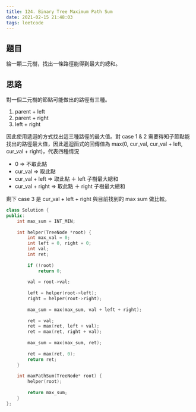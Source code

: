 ```yaml
---
title: 124. Binary Tree Maximum Path Sum
date: 2021-02-15 21:48:03
tags: leetcode
---
```


## 題目
給一顆二元樹，找出一條路徑能得到最大的總和。

## 思路
對一個二元樹的節點可能做出的路徑有三種。
1. parent + left
2. parent + right
3. left + right

因此使用遞迴的方式找出這三種路徑的最大值。對 case 1 & 2 需要得知子節點能找出的路徑最大值，因此遞迴函式的回傳值為 max(0, cur_val, cur_val + left, cur_val + right)，代表四種情況
* 0 => 不取此點
* cur_val => 取此點
* cur_val + left => 取此點 ＋ left 子樹最大總和
* cur_val + right => 取此點 ＋ right 子樹最大總和

剩下 case 3 是 cur_val + left + right 與目前找到的 max sum 做比較。

```cpp
class Solution {
public:
    int max_sum = INT_MIN;
    
    int helper(TreeNode *root) {
        int max_val = 0;
        int left = 0, right = 0;
        int val;
        int ret;
        
        if (!root)
            return 0;
        
        val = root->val;
            
        left = helper(root->left);
        right = helper(root->right);
        
        max_sum = max(max_sum, val + left + right);
            
        ret = val;
        ret = max(ret, left + val);
        ret = max(ret, right + val);
        
        max_sum = max(max_sum, ret);
        
        ret = max(ret, 0);
        return ret;
    }
    
    int maxPathSum(TreeNode* root) {
        helper(root);
        
        return max_sum;
    }
};
```